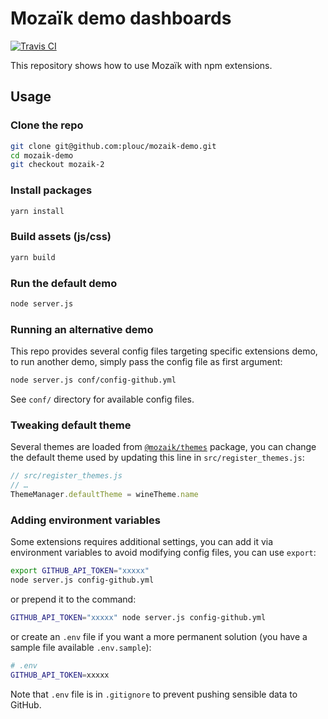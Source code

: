 # Mozaïk demo dashboards

[![Travis CI][travis-image]][travis-url]

This repository shows how to use Mozaïk with npm extensions.

## Usage

### Clone the repo

``` sh
git clone git@github.com:plouc/mozaik-demo.git
cd mozaik-demo
git checkout mozaik-2
```

### Install packages

``` sh
yarn install
```

### Build assets (js/css)

``` sh
yarn build
```

### Run the default demo

``` sh
node server.js
```

### Running an alternative demo

This repo provides several config files targeting specific
extensions demo, to run another demo, simply pass the config
file as first argument:

``` sh
node server.js conf/config-github.yml
```

See `conf/` directory for available config files.

### Tweaking default theme

Several themes are loaded from
[`@mozaik/themes`](https://github.com/plouc/mozaik/tree/v2.x/packages/themes)
package, you can change the default theme used by
updating this line in `src/register_themes.js`:

``` javascript
// src/register_themes.js
// …
ThemeManager.defaultTheme = wineTheme.name
```

### Adding environment variables

Some extensions requires additional settings, you
can add it via environment variables to avoid
modifying config files, you can use `export`:

``` sh
export GITHUB_API_TOKEN="xxxxx"
node server.js config-github.yml
```

or prepend it to the command:

``` sh
GITHUB_API_TOKEN="xxxxx" node server.js config-github.yml
```

or create an `.env` file if you want a more permanent solution
(you have a sample file available `.env.sample`):

``` sh
# .env
GITHUB_API_TOKEN=xxxxx
```

Note that `.env` file is in `.gitignore` to prevent pushing
sensible data to GitHub.

[travis-image]: https://img.shields.io/travis/plouc/mozaik-demo.svg?style=flat-square
[travis-url]: https://travis-ci.org/plouc/mozaik-demo
